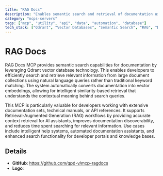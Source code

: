 ```yaml
---
title: "RAG Docs"
description: "Enables semantic search and retrieval of documentation using Qdrant vector database for efficient access to large document collections."
category: "mcps-servers"
tags: ["mcp", "utility", "api", "data", "automation", "database"]
tech_stack: ["Qdrant", "Vector Databases", "Semantic Search", "RAG", "Documentation Systems"]
---
```


# RAG Docs

RAG Docs MCP provides semantic search capabilities for documentation by leveraging Qdrant vector database technology. This enables developers to efficiently search and retrieve relevant information from large document collections using natural language queries rather than traditional keyword matching. The system automatically converts documentation into vector embeddings, allowing for intelligent similarity-based retrieval that understands the contextual meaning behind search queries.

This MCP is particularly valuable for developers working with extensive documentation sets, technical manuals, or API references. It supports Retrieval-Augmented Generation (RAG) workflows by providing accurate context retrieval for AI assistants, improves documentation discoverability, and reduces time spent searching for relevant information. Use cases include intelligent help systems, automated documentation assistants, and enhanced search functionality for developer portals and knowledge bases.

## Details

- **GitHub**: https://github.com/qpd-v/mcp-ragdocs
- **Logo**: 
